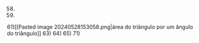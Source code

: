 58)
60)
61)[[Pasted image 20240528153058.png|área do triângulo por um ângulo do triângulo]]
63)
64)
65)
71)


